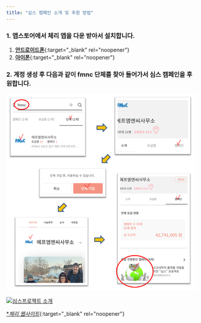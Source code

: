 ```yaml
---
title: "심스 켐페인 소개 및 후원 방법"
---
```


### 1. 앱스토어에서 체리 앱을 다운 받아서 설치합니다.
1.	[**안드로이드폰**](https://play.google.com/store/apps/details?id=net.e4net.cherry.e4netflavor){:target="_blank" rel="noopener"}
2.	[**아이폰**](https://apps.apple.com/kr/app/cherry-%ED%9D%AC%EB%A7%9D-%EB%82%98%EB%88%94-%ED%94%8C%EB%9E%AB%ED%8F%BC/id1474570458){:target="_blank" rel="noopener"}


### 2. 계정 생성 후 다음과 같이 fmnc 단체를 찾아 들어가서 심스 캠페인을 후원합니다.

![SIMS Donation](/images/sims.png)

[![심스프로젝트 소개](https://img.youtube.com/vi/6Th0j248zAM/maxresdefault.jpg)](https://youtu.be/6Th0j248zAM)

[**체리 웹사이트*](https://cherry.charity){:target="_blank" rel="noopener"}
